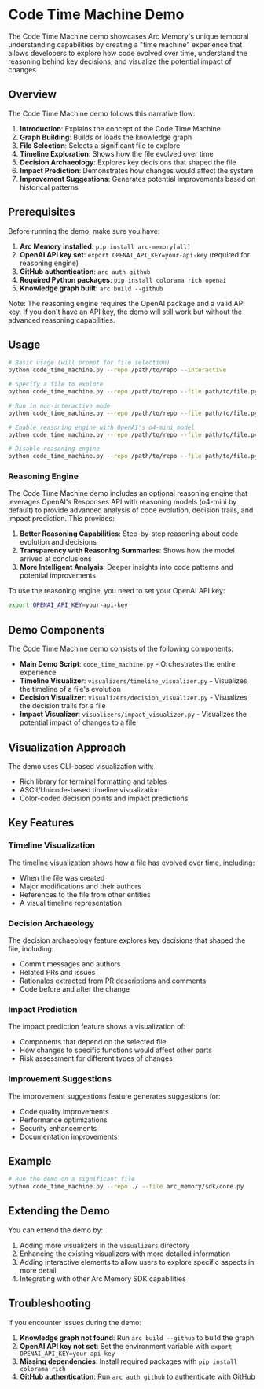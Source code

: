 # Code Time Machine Demo

The Code Time Machine demo showcases Arc Memory's unique temporal understanding capabilities by creating a "time machine" experience that allows developers to explore how code evolved over time, understand the reasoning behind key decisions, and visualize the potential impact of changes.

## Overview

The Code Time Machine demo follows this narrative flow:

1. **Introduction**: Explains the concept of the Code Time Machine
2. **Graph Building**: Builds or loads the knowledge graph
3. **File Selection**: Selects a significant file to explore
4. **Timeline Exploration**: Shows how the file evolved over time
5. **Decision Archaeology**: Explores key decisions that shaped the file
6. **Impact Prediction**: Demonstrates how changes would affect the system
7. **Improvement Suggestions**: Generates potential improvements based on historical patterns

## Prerequisites

Before running the demo, make sure you have:

1. **Arc Memory installed**: `pip install arc-memory[all]`
2. **OpenAI API key set**: `export OPENAI_API_KEY=your-api-key` (required for reasoning engine)
3. **GitHub authentication**: `arc auth github`
4. **Required Python packages**: `pip install colorama rich openai`
5. **Knowledge graph built**: `arc build --github`

Note: The reasoning engine requires the OpenAI package and a valid API key. If you don't have an API key, the demo will still work but without the advanced reasoning capabilities.

## Usage

```bash
# Basic usage (will prompt for file selection)
python code_time_machine.py --repo /path/to/repo --interactive

# Specify a file to explore
python code_time_machine.py --repo /path/to/repo --file path/to/file.py

# Run in non-interactive mode
python code_time_machine.py --repo /path/to/repo --file path/to/file.py

# Enable reasoning engine with OpenAI's o4-mini model
python code_time_machine.py --repo /path/to/repo --file path/to/file.py --reasoning

# Disable reasoning engine
python code_time_machine.py --repo /path/to/repo --file path/to/file.py --no-reasoning
```

### Reasoning Engine

The Code Time Machine demo includes an optional reasoning engine that leverages OpenAI's Responses API with reasoning models (o4-mini by default) to provide advanced analysis of code evolution, decision trails, and impact prediction. This provides:

1. **Better Reasoning Capabilities**: Step-by-step reasoning about code evolution and decisions
2. **Transparency with Reasoning Summaries**: Shows how the model arrived at conclusions
3. **More Intelligent Analysis**: Deeper insights into code patterns and potential improvements

To use the reasoning engine, you need to set your OpenAI API key:

```bash
export OPENAI_API_KEY=your-api-key
```

## Demo Components

The Code Time Machine demo consists of the following components:

- **Main Demo Script**: `code_time_machine.py` - Orchestrates the entire experience
- **Timeline Visualizer**: `visualizers/timeline_visualizer.py` - Visualizes the timeline of a file's evolution
- **Decision Visualizer**: `visualizers/decision_visualizer.py` - Visualizes the decision trails for a file
- **Impact Visualizer**: `visualizers/impact_visualizer.py` - Visualizes the potential impact of changes to a file

## Visualization Approach

The demo uses CLI-based visualization with:

- Rich library for terminal formatting and tables
- ASCII/Unicode-based timeline visualization
- Color-coded decision points and impact predictions

## Key Features

### Timeline Visualization

The timeline visualization shows how a file has evolved over time, including:

- When the file was created
- Major modifications and their authors
- References to the file from other entities
- A visual timeline representation

### Decision Archaeology

The decision archaeology feature explores key decisions that shaped the file, including:

- Commit messages and authors
- Related PRs and issues
- Rationales extracted from PR descriptions and comments
- Code before and after the change

### Impact Prediction

The impact prediction feature shows a visualization of:

- Components that depend on the selected file
- How changes to specific functions would affect other parts
- Risk assessment for different types of changes

### Improvement Suggestions

The improvement suggestions feature generates suggestions for:

- Code quality improvements
- Performance optimizations
- Security enhancements
- Documentation improvements

## Example

```bash
# Run the demo on a significant file
python code_time_machine.py --repo ./ --file arc_memory/sdk/core.py
```

## Extending the Demo

You can extend the demo by:

1. Adding more visualizers in the `visualizers` directory
2. Enhancing the existing visualizers with more detailed information
3. Adding interactive elements to allow users to explore specific aspects in more detail
4. Integrating with other Arc Memory SDK capabilities

## Troubleshooting

If you encounter issues during the demo:

1. **Knowledge graph not found**: Run `arc build --github` to build the graph
2. **OpenAI API key not set**: Set the environment variable with `export OPENAI_API_KEY=your-api-key`
3. **Missing dependencies**: Install required packages with `pip install colorama rich`
4. **GitHub authentication**: Run `arc auth github` to authenticate with GitHub

